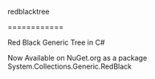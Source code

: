 redblacktree

============



Red Black Generic Tree in C#

Now Available on NuGet.org as a package
System.Collections.Generic.RedBlack